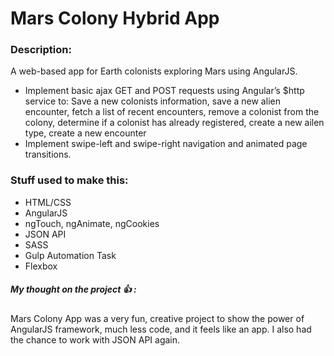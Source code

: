 # Mars Colony Hybrid App

### Description:
A web-based app for Earth colonists exploring Mars using AngularJS.

* Implement basic ajax GET and POST requests using Angular’s $http service to: Save a new colonists information, save a new alien encounter, fetch a list of recent encounters, remove a colonist from the colony, determine if a colonist has already registered, create a new ailen type, create a new encounter
* Implement swipe-left and swipe-right navigation and animated page transitions.

### Stuff used to make this:

 * HTML/CSS
 * AngularJS
 * ngTouch, ngAnimate, ngCookies
 * JSON API
 * SASS
 * Gulp Automation Task
 * Flexbox

##### My thought on the project :+1: :

Mars Colony App was a very fun, creative project to show the power of AngularJS framework, much less code, and it feels like an app. I also had the chance to work with JSON API again.